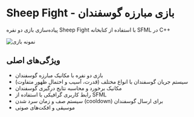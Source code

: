 # Sheep Fight - بازی مبارزه گوسفندان

پیاده‌سازی بازی دو نفره Sheep Fight با استفاده از کتابخانه SFML در C++

![نمونه بازی](screenshots/gameplay.png)

## ویژگی‌های اصلی
- بازی دو نفره با مکانیک مبارزه گوسفندان
- سیستم جریان گوسفندان با انواع مختلف (قدرت، آسیب و احتمال ظهور متفاوت)
- مکانیک برخورد و محاسبه نتایج درگیری گوسفندان
- رابط کاربری گرافیکی با استفاده از SFML
- سیستم صف و زمان سرد شدن (cooldown) برای ارسال گوسفندان
- موسیقی و افکت‌های صوتی

